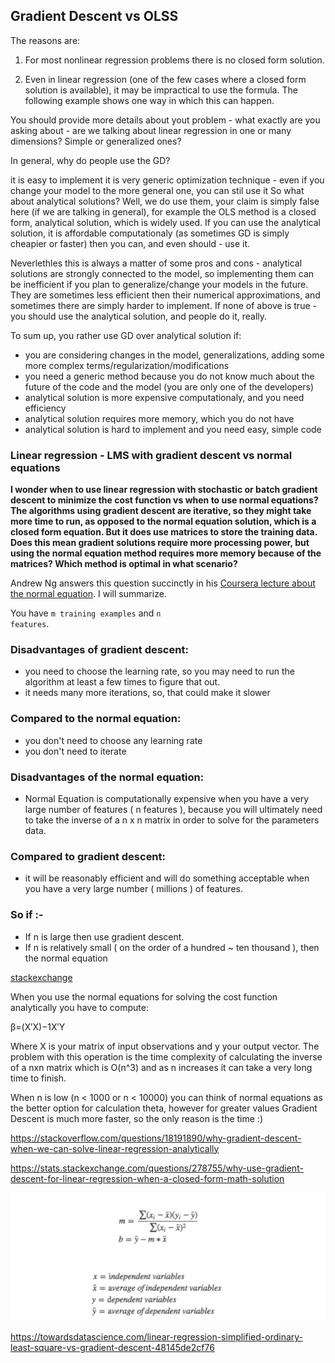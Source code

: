 ## Gradient Descent vs OLSS

The reasons are:

1. For most nonlinear regression problems there is no closed form solution.

2. Even in linear regression (one of the few cases where a closed form solution is available), it may be impractical to use the formula. The following example shows one way in which this can happen.


You should provide more details about yout problem - what exactly are you asking about - are we talking about linear regression in one or many dimensions? Simple or generalized ones?



In general, why do people use the GD?

it is easy to implement
it is very generic optimization technique - even if you change your model to the more general one, you can stil use it
So what about analytical solutions? Well, we do use them, your claim is simply false here (if we are talking in general), for example the OLS method is a closed form, analytical solution, which is widely used. If you can use the analytical solution, it is affordable computationaly (as sometimes GD is simply cheapier or faster) then you can, and even should - use it.

Neverlethles this is always a matter of some pros and cons - analytical solutions are strongly connected to the model, so implementing them can be inefficient if you plan to generalize/change your models in the future. They are sometimes less efficient then their numerical approximations, and sometimes there are simply harder to implement. If none of above is true - you should use the analytical solution, and people do it, really.

To sum up, you rather use GD over analytical solution if:

* you are considering changes in the model, generalizations, adding some more complex terms/regularization/modifications
* you need a generic method because you do not know much about the future of the code and the model (you are only one of the developers)
* analytical solution is more expensive computationaly, and you need efficiency
* analytical solution requires more memory, which you do not have
* analytical solution is hard to implement and you need easy, simple code





### Linear regression - LMS with gradient descent vs normal equations

**I wonder when to use linear regression with stochastic or batch gradient descent to minimize the cost function vs when to use normal equations? The algorithms using gradient descent are iterative, so they might take more time to run, as opposed to the normal equation solution, which is a closed form equation. But it does use matrices to store the training data. Does this mean gradient solutions require more processing power, but using the normal equation method requires more memory because of the matrices? Which method is optimal in what scenario?**

Andrew Ng answers this question succinctly in his [Coursera lecture about the normal equation](https://www.coursera.org/learn/machine-learning/lecture/2DKxQ/normal-equation%22%22). I will summarize.

You have <code>m training examples</code> and <code>n features</code>.

###  Disadvantages of gradient descent:

* you need to choose the learning rate, so you may need to run the algorithm at least a few times to figure that out.
* it needs many more iterations, so, that could make it slower

### Compared to the normal equation:

* you don't need to choose any learning rate
* you don't need to iterate
### Disadvantages of the normal equation:

* Normal Equation is computationally expensive when you have a very large number of features ( n features ), because you will ultimately need to take the inverse of a n x n matrix in order to solve for the parameters data.

### Compared to gradient descent:

* it will be reasonably efficient and will do something acceptable when you have a very large number ( millions ) of features.


### So if :-
* If n is large then use gradient descent.
* If n is relatively small ( on the order of a hundred ~ ten thousand ), then the normal equation

[stackexchange](https://datascience.stackexchange.com/questions/14118/linear-regression-lms-with-gradient-descent-vs-normal-equations/14119)


When you use the normal equations for solving the cost function analytically you have to compute:

β=(X′X)−1X′Y

Where X is your matrix of input observations and y your output vector. The problem with this operation is the time complexity of calculating the inverse of a nxn matrix which is O(n^3) and as n increases it can take a very long time to finish.

When n is low (n < 1000 or n < 10000) you can think of normal equations as the better option for calculation theta, however for greater values Gradient Descent is much more faster, so the only reason is the time :)

https://stackoverflow.com/questions/18191890/why-gradient-descent-when-we-can-solve-linear-regression-analytically

https://stats.stackexchange.com/questions/278755/why-use-gradient-descent-for-linear-regression-when-a-closed-form-math-solution


<img src="../images/Others/OLS.png"/>

https://towardsdatascience.com/linear-regression-simplified-ordinary-least-square-vs-gradient-descent-48145de2cf76
